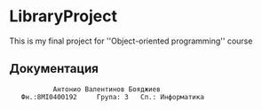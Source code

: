 # LibraryProject
This is my final project for ''Object-oriented programming'' course
## Документация
               Антонио Валентинов Бояджиев
       Фн.:8MI0400192     Група: 3   Сп.: Информатика


##
